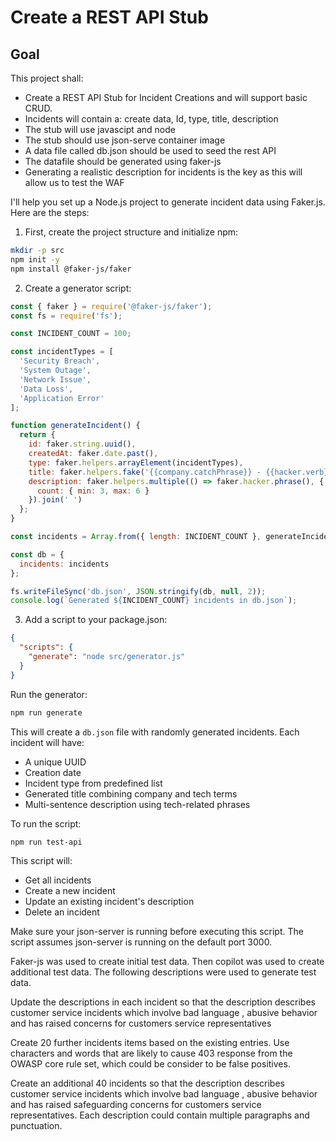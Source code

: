 # Create a REST API Stub

## Goal
This project shall: 
- Create a REST API Stub for Incident Creations and will support basic CRUD.
- Incidents will contain a: create data, Id, type, title, description
- The stub will use javascipt and node
- The stub should use json-serve container image
- A data file called db.json should be used to seed the rest API
- The datafile should be generated using faker-js
- Generating a realistic description for incidents is the key as this will allow us to test the WAF


I'll help you set up a Node.js project to generate incident data using Faker.js. Here are the steps:

1. First, create the project structure and initialize npm:

```bash
mkdir -p src
npm init -y
npm install @faker-js/faker
```

2. Create a generator script:

````javascript
const { faker } = require('@faker-js/faker');
const fs = require('fs');

const INCIDENT_COUNT = 100;

const incidentTypes = [
  'Security Breach',
  'System Outage',
  'Network Issue',
  'Data Loss',
  'Application Error'
];

function generateIncident() {
  return {
    id: faker.string.uuid(),
    createdAt: faker.date.past(),
    type: faker.helpers.arrayElement(incidentTypes),
    title: faker.helpers.fake('{{company.catchPhrase}} - {{hacker.verb}} Issue'),
    description: faker.helpers.multiple(() => faker.hacker.phrase(), {
      count: { min: 3, max: 6 }
    }).join(' ')
  };
}

const incidents = Array.from({ length: INCIDENT_COUNT }, generateIncident);

const db = {
  incidents: incidents
};

fs.writeFileSync('db.json', JSON.stringify(db, null, 2));
console.log(`Generated ${INCIDENT_COUNT} incidents in db.json`);
````

3. Add a script to your package.json:

````json
{
  "scripts": {
    "generate": "node src/generator.js"
  }
}
````

Run the generator:

```bash
npm run generate
```

This will create a `db.json` file with randomly generated incidents. Each incident will have:
- A unique UUID
- Creation date
- Incident type from predefined list
- Generated title combining company and tech terms
- Multi-sentence description using tech-related phrases

To run the script:

```bash
npm run test-api
```

This script will:

- Get all incidents
- Create a new incident
- Update an existing incident's description
- Delete an incident

Make sure your json-server is running before executing this script. The script assumes json-server is running on the default port 3000.

Faker-js was used to create initial test data. Then copilot was used to create additional test data. The following descriptions were used to generate test data.

Update the descriptions in each incident so that the description describes customer service incidents which involve bad language , abusive behavior and has raised concerns for customers service representatives

Create 20 further incidents items based on the existing entries. Use characters and words that are likely to cause 403 response from the OWASP core rule set, which could be consider to be false positives. 

Create an additional 40 incidents so that the description describes customer service incidents which involve bad language , abusive behavior and has raised safeguarding concerns for customers service representatives. Each description could contain multiple paragraphs and punctuation.
